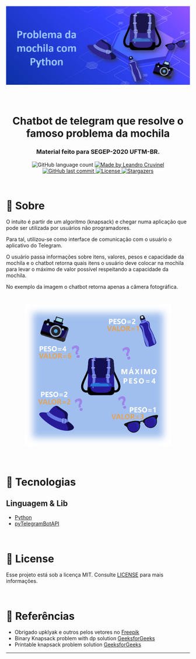 <h1 align="center">
  <img alt="Knapsack" title="Knapsack" src="./images/logo.jpg" />
</h1>

<br />

<h1 align="center">
  Chatbot de telegram que resolve o famoso problema da mochila
</h1>

<h3 align="center">
   Material feito para SEGEP-2020 UFTM-BR.
</h3>

<p align="center">
  <img alt="GitHub language count" src="https://img.shields.io/github/languages/count/leandrocl2005/segep-2020-knapsack-problem-bot?color=050060">

  <a href="https://www.linkedin.com/in/leandrolemes/">
    <img alt="Made by Leandro Cruvinel" src="https://img.shields.io/badge/made%20by-leandro%20cruvinel-050060">
  </a>

  <a href="https://github.com/leandrocl2005/segep-2020-knapsack-problem-bot/commits/master">
    <img alt="GitHub last commit" src="https://img.shields.io/github/last-commit/leandrocl2005/segep-2020-knapsack-problem-bot?color=050060">
  </a>

  <a href="https://github.com/leandrocl2005/segep-2020-knapsack-problem-bot/blob/master/LICENSE">
    <img alt="License" src="https://img.shields.io/github/license/leandrocl2005/segep-2020-knapsack-problem-bot?color=906fff">
  </a>

  <a href="https://github.com/leandrocl2005/segep-2020-knapsack-problem-bot/stargazers">
    <img alt="Stargazers" src="https://img.shields.io/github/stars/leandrocl2005/segep-2020-knapsack-problem-bot?style=social">
  </a>
</p>

<br />

# :robot: Sobre

O intuito é partir de um algoritmo (knapsack) e chegar numa aplicação que pode ser utilizada por usuários não programadores. 

Para tal, utilizou-se como interface de  comunicação com o usuário o aplicativo do Telegram. 

O usuário passa informações sobre itens, valores, pesos e capacidade da mochila e o chatbot retorna quais itens o usuário deve colocar na mochila para levar o máximo de valor possível respeitando a capacidade da mochila.

No exemplo da imagem o chatbot retorna apenas a câmera fotográfica.

<h1 align="center">
  <img alt="Knapsack Sample" width="400px" title="Knapsack Sample" src="./images/knapsack.png" />
</h1>

<br />

# :iphone: Tecnologias

## Linguagem & Lib

- [Python](https://www.python.org/)
- [pyTelegramBotAPI](https://pypi.org/project/pyTelegramBotAPI/)

<br />

# :memo: License

Esse projeto está sob a licença MIT. Consulte [LICENSE](https://github.com/Bonizario/ecoleta/blob/master/LICENSE) para mais informações.

<br />

# :blue_book: Referências

- Obrigado upklyak e outros pelos vetores no [Freepik](https://br.freepik.com/)
- Binary Knapsack problem with dp solution [GeeksforGeeks](https://www.geeksforgeeks.org/0-1-knapsack-problem-dp-10/)
- Printable knapsack problem solution [GeeksforGeeks](https://www.geeksforgeeks.org/printing-items-01-knapsack/)

---

[vc]: https://code.visualstudio.com/
[vceditconfig]: https://marketplace.visualstudio.com/items?itemName=EditorConfig.EditorConfig
[vceslint]: https://marketplace.visualstudio.com/items?itemName=dbaeumer.vscode-eslint
[vcprettier]: https://marketplace.visualstudio.com/items?itemName=esbenp.prettier-vscode
